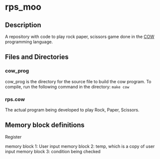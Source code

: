 # rps_moo

## Description

A repository with code to play rock paper, scissors game done in the [COW](https://bigzaphod.github.io/COW/) programming language.

## Files and Directories

### cow_prog

cow_prog is the directory for the source file to build the cow program. To compile, run the following command in the directory: `make cow`

### rps.cow

The actual program being developed to play Rock, Paper, Scissors.

## Memory block definitions

Register

memory block 1: User input
memory block 2: temp, which is a copy of user input
memory block 3: condition being checked
